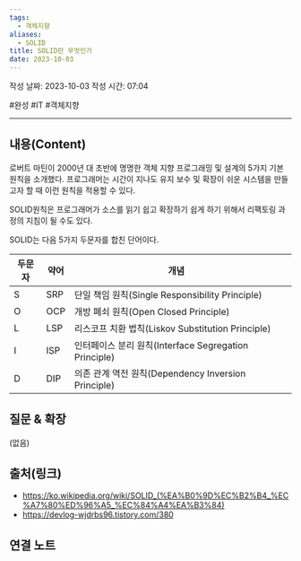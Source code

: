 ```yaml
---
tags:
  - 객체지향
aliases:
  - SOLID
title: SOLID란 무엇인가
date: 2023-10-03
---
```


작성 날짜: 2023-10-03
작성 시간: 07:04

#완성 #IT #객체지향

----
## 내용(Content)

로버트 마틴이 2000년 대 초반에 명명한 객체 지향 프로그래밍 및 설계의 5가지 기본 원칙을 소개했다. 프로그래머는 시간이 지나도 유지 보수 및 확장이 쉬운 시스템을 만들고자 할 때 이런 원칙을 적용할 수 있다.

SOLID원칙은 프로그래머가 소스를 읽기 쉽고 확장하기 쉽게 하기 위해서 리팩토링 과정의 지침이 될 수도 있다. 

SOLID는 다음 5가지 두문자를 합친 단어이다.

| 두문자 | 약어  | 개념                                           |     |
| --- | --- | -------------------------------------------- | --- |
| S   | SRP | 단일 책임 원칙(Single Responsibility Principle)    |     |
| O   | OCP | 개방 폐쇠 원칙(Open Closed Principle)              |     |
| L   | LSP | 리스코프 치환 법칙(Liskov Substitution Principle)    |     |
| I   | ISP | 인터페이스 분리 원칙(Interface Segregation Principle) |     |
| D   | DIP | 의존 관계 역전 원칙(Dependency Inversion Principle)  |     |

## 질문 & 확장

(없음)

## 출처(링크)

- https://ko.wikipedia.org/wiki/SOLID_(%EA%B0%9D%EC%B2%B4_%EC%A7%80%ED%96%A5_%EC%84%A4%EA%B3%84)
- https://devlog-wjdrbs96.tistory.com/380

## 연결 노트










